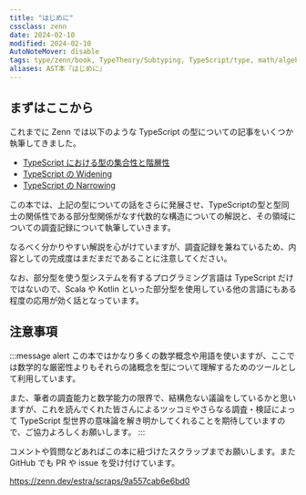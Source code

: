 ```yaml
---
title: "はじめに"
cssclass: zenn
date: 2024-02-10
modified: 2024-02-10
AutoNoteMover: disable
tags: type/zenn/book, TypeTheory/Subtyping, TypeScript/type, math/algebra
aliases: AST本『はじめに』
---
```


## まずはここから

これまでに Zenn では以下のような TypeScript の型についての記事をいくつか執筆してきました。

- [TypeScript における型の集合性と階層性](https://zenn.dev/estra/articles/typescript-type-set-hierarchy)
- [TypeScript の Widening](https://zenn.dev/estra/articles/typescript-widening)
- [TypeScript の Narrowing](https://zenn.dev/estra/articles/typescript-narrowing)

この本では、上記の型についての話をさらに発展させ、TypeScriptの型と型同士の関係性である部分型関係がなす代数的な構造についての解説と、その領域についての調査記録について執筆していきます。

なるべく分かりやすい解説を心がけていますが、調査記録を兼ねているため、内容としての完成度はまだまだであることに注意してください。

なお、部分型を使う型システムを有するプログラミング言語は TypeScript だけではないので、Scala や Kotlin といった部分型を使用している他の言語にもある程度の応用が効く話となっています。

## 注意事項

:::message alert
この本ではかなり多くの数学概念や用語を使いますが、ここでは数学的な厳密性よりもそれらの諸概念を型について理解するためのツールとして利用しています。

また、筆者の調査能力と数学能力の限界で、結構危ない議論をしているかと思いますが、これを読んでくれた皆さんによるツッコミやさらなる調査・検証によって TypeScript 型世界の意味論を解き明かしてくれることを期待していますので、ご協力よろしくお願いします。
:::

コメントや質問などあればこの本に紐づけたスクラップまでお願いします。また GitHub でも PR や issue を受け付けています。

https://zenn.dev/estra/scraps/9a557cab6e6bd0
